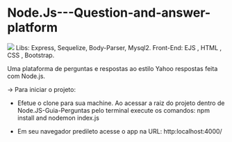 # Node.Js---Question-and-answer-platform
<img src="https://raw.githubusercontent.com/Nepturne/Node.Js-Guia-Perguntas/master/PerguntasYahoo.png" />
Libs: Express, Sequelize, Body-Parser, Mysql2.
Front-End: EJS , HTML , CSS , Bootstrap.

Uma plataforma de perguntas e respostas ao estilo Yahoo respostas feita com Node.js.

-> Para iniciar o projeto:
- Efetue o clone para sua machine. Ao acessar a raiz do projeto dentro de Node.JS-Guia-Perguntas pelo terminal execute os comandos:
npm install and nodemon index.js

- Em seu navegador predileto acesse o app na URL: http:localhost:4000/

